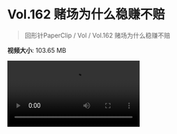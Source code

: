 # Vol.162 赌场为什么稳赚不赔

> 回形针PaperClip / Vol / Vol.162 赌场为什么稳赚不赔

**视频大小**: 103.65 MB

<div class="video"><video src="https://file.hsyhx.top/video/PaperClip/Vol/162.mp4" controls preload>🤔 您的浏览器不支持 video 标签</video></div>